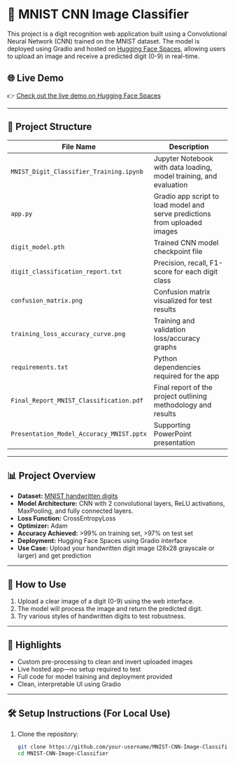 # 🧠 MNIST CNN Image Classifier

This project is a digit recognition web application built using a Convolutional Neural Network (CNN) trained on the MNIST dataset. The model is deployed using Gradio and hosted on [Hugging Face Spaces](https://huggingface.co/spaces/Rushikesh-S-Ware/MNIST-CNN-Image-Classifier), allowing users to upload an image and receive a predicted digit (0-9) in real-time.

## 🌐 Live Demo

👉 [Check out the live demo on Hugging Face Spaces](https://huggingface.co/spaces/Rushikesh-S-Ware/MNIST-CNN-Image-Classifier)

---

## 📁 Project Structure

| File Name                                 | Description                                                                 |
|------------------------------------------|-----------------------------------------------------------------------------|
| `MNIST_Digit_Classifier_Training.ipynb`      | Jupyter Notebook with data loading, model training, and evaluation         |
| `app.py`                                 | Gradio app script to load model and serve predictions from uploaded images |
| `digit_model.pth`                        | Trained CNN model checkpoint file                                          |
| `digit_classification_report.txt`       | Precision, recall, F1-score for each digit class                           |
| `confusion_matrix.png`                  | Confusion matrix visualized for test results                               |
| `training_loss_accuracy_curve.png`      | Training and validation loss/accuracy graphs                               |
| `requirements.txt`                      | Python dependencies required for the app                                   |
| `Final_Report_MNIST_Classification.pdf` | Final report of the project outlining methodology and results              |
| `Presentation_Model_Accuracy_MNIST.pptx`| Supporting PowerPoint presentation                                         |

---

## 📊 Project Overview

- **Dataset:** [MNIST handwritten digits](http://yann.lecun.com/exdb/mnist/)
- **Model Architecture:** CNN with 2 convolutional layers, ReLU activations, MaxPooling, and fully connected layers.
- **Loss Function:** CrossEntropyLoss
- **Optimizer:** Adam
- **Accuracy Achieved:** >99% on training set, >97% on test set
- **Deployment:** Hugging Face Spaces using Gradio interface
- **Use Case:** Upload your handwritten digit image (28x28 grayscale or larger) and get prediction

---

## 🚀 How to Use

1. Upload a clear image of a digit (0-9) using the web interface.
2. The model will process the image and return the predicted digit.
3. Try various styles of handwritten digits to test robustness.

---

## 📌 Highlights

- Custom pre-processing to clean and invert uploaded images
- Live hosted app—no setup required to test
- Full code for model training and deployment provided
- Clean, interpretable UI using Gradio

---

## 🛠 Setup Instructions (For Local Use)

1. Clone the repository:
   ```bash
   git clone https://github.com/your-username/MNIST-CNN-Image-Classifier.git
   cd MNIST-CNN-Image-Classifier
